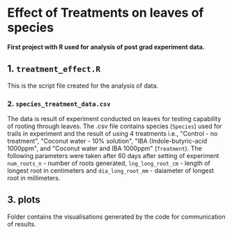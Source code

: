 # Effect of Treatments on leaves of species
  **First project with R used for analysis of post grad experiment data.**

## 1. `treatment_effect.R`
  This is the script file created for the analysis of data.

### 2. `species_treatment_data.csv`
  The data is result of experiment conducted on leaves for testing capability of rooting through leaves.
The .csv file contains species (`Species`) used for trails in experiment and the result of using 4 treatments 
i.e., "Control - no treatment", "Coconut water - 10% solution", "IBA (Indole-butyric-acid 1000ppm", and "Coconut water and IBA 1000ppm" (`Treatment`).
The following parameters were taken after 60 days after setting of experiment `num_roots_n` - number of roots generated,
`lng_long_root_cm` - length of longest root in centimeters and `dia_long_root_mm` - daiameter of longest root in millimeters.

## 3. plots
  Folder contains the visualisations generated by the code for communication of results.
